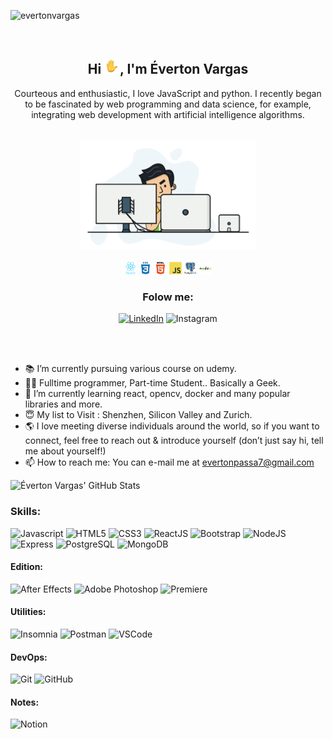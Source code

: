 [instagram]: https://instagram.com/dsousa_12

<p align="left"> <img src="https://komarev.com/ghpvc/?username=evertonvargas&color=brightgreen" alt="evertonvargas"/></p><br>
<h2 align="center">Hi <img src="https://github.com/evertonvargas/evertonvargas/blob/main/images/wave-animated.gif" width="25px">, I'm Éverton Vargas</h2>
<p align="center">Courteous and enthusiastic, I love JavaScript and python. I recently began to be fascinated by web programming and data science, for example, 
integrating web development with artificial intelligence algorithms.</p>

<p align="center">
<br><img src="https://github.com/evertonvargas/evertonvargas/blob/main/images/dev.gif" width="280px"><br><br>
<img src="https://raw.githubusercontent.com/devicons/devicon/master/icons/react/react-original-wordmark.svg" alt="react" width="20" height="20"/>
<img src="https://raw.githubusercontent.com/devicons/devicon/master/icons/css3/css3-plain-wordmark.svg" alt="css3"  width="20" height="20"/>
<img src="https://raw.githubusercontent.com/devicons/devicon/master/icons/html5/html5-original-wordmark.svg" alt="html5"  width="20" height="20"/>
<img src="https://raw.githubusercontent.com/devicons/devicon/master/icons/javascript/javascript-original.svg" alt="javascript" width="20" height="20"/>
<img src="https://raw.githubusercontent.com/devicons/devicon/master/icons/postgresql/postgresql-original-wordmark.svg" alt="postgresql" width="20" height="20"/>
<img src="https://raw.githubusercontent.com/devicons/devicon/master/icons/nodejs/nodejs-original-wordmark.svg" alt="nodejs" width="20" height="20"/></p><p align="center">
</p>

<h3 align="center">Folow me: </h3>
<p align ="center">
<a href="https://www.instagram.com/evertonjvargas/" target="_blank"><img src="https://img.shields.io/badge/LinkedIn%20-%230077B5.svg?&style=for-the-badge&logo=linkedin&logoColor=white" alt="LinkedIn"/></a>
<img src="https://img.shields.io/badge/Instagram%20-%23E4405F.svg?&style=for-the-badge&logo=Instagram&logoColor=white" alt="Instagram"/>
</p>
<br/>
<br/>

- 📚 I’m currently pursuing various course on udemy.
- 👨‍💻 Fulltime programmer, Part-time Student.. Basically a Geek.
- 🌱 I’m currently learning react, opencv, docker and many popular libraries and more.
- 😇 My list to Visit : Shenzhen, Silicon Valley and Zurich.
- 🌎 I love meeting diverse individuals around the world, so if you want to connect, feel free to reach out & introduce yourself (don’t just say hi, tell me about yourself!)
- 📫 How to reach me: You can e-mail me at evertonpassa7@gmail.com

![Éverton Vargas' GitHub Stats](https://github-readme-stats.vercel.app/api?username=evertonvargas&theme=algolia&show_icons=true)

### Skills:
![Javascript](https://img.shields.io/badge/-JavaScript-EDD222?style=flat&logo=javascript&logoColor=white)
![HTML5](https://img.shields.io/badge/-HTML5-E34F26?style=flat&logo=html5&logoColor=white)
![CSS3](https://img.shields.io/badge/-CSS3-1572B6?style=flat&logo=css3)
![ReactJS](https://img.shields.io/badge/-ReactJS-51CBF2?style=flat&logo=react&logoColor=white)
![Bootstrap](https://img.shields.io/badge/-Bootstrap-563D7C?style=flat&logo=bootstrap&logoColor=white)
![NodeJS](http://img.shields.io/badge/-NodeJS-6EBF20?style=flat&logo=node.js&logoColor=white)
![Express](http://img.shields.io/badge/-Express-black?style=flat&logo=express&logoColor=white)
![PostgreSQL](http://img.shields.io/badge/-PostgreSQL-4169E1?style=flat&logo=PostgreSQL&logoColor=white)
![MongoDB](http://img.shields.io/badge/-MongoDB-47A248?style=flat&logo=mongodb&logoColor=white)

#### Edition:

![After Effects](https://img.shields.io/badge/-After%20Effects-9999FF?style=flat&logo=Adobe-After-Effects&logoColor=white)
![Adobe Photoshop](https://img.shields.io/badge/-Photoshop-31A8FF?style=flat&logo=adobe-photoshop&logoColor=white)
![Premiere](https://img.shields.io/badge/-Premiere-9999FF?style=flat&logo=Adobe-Premiere-Pro&logoColor=white)

#### Utilities:

![Insomnia](https://img.shields.io/badge/-Insomnia-5849BE?style=flat&logo=insomnia&logoColor=white)
![Postman](https://img.shields.io/badge/-Postman-FF6C37?style=flat&logo=postman&logoColor=white)
![VSCode](https://img.shields.io/badge/-VSCode-007ACC?style=flat&logo=visual-studio-code&logoColor=white)

#### DevOps:

![Git](https://img.shields.io/badge/-Git-F05032?style=flat&logo=git&logoColor=white)
![GitHub](https://img.shields.io/badge/-Github-181717?style=flat&logo=github&logoColor=white)

#### Notes:

![Notion](https://img.shields.io/badge/-Notion-black?style=flat&logo=notion&logoColor=white)

